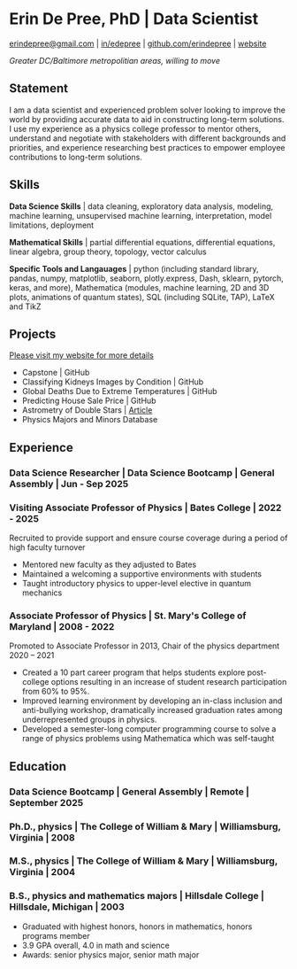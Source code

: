 # Erin De Pree, PhD  |  Data Scientist
[erindepree@gmail.com](mailto:erindepree@gmail.com)  |  [in/edepree](https://linkedin.com/in/edepree)  |  [github.com/erindepree](https://github.com/erindepree) | [website](https://erindepree.github.io/github.io)

*Greater DC/Baltimore metropolitian areas, willing to move*

## Statement
I am a data scientist and experienced problem solver looking to improve the world by providing accurate data to aid in constructing long-term solutions.  I use my experience as a physics college professor to mentor others, understand and negotiate with stakeholders with different backgrounds and priorities, and experience researching best practices to empower employee contributions to long-term solutions.  

## Skills
__Data Science Skills__ | data cleaning, exploratory data analysis, modeling, machine learning, unsupervised machine learning, interpretation, model limitations, deployment

__Mathematical Skills__ | partial differential equations, differential equations, linear algebra, group theory, topology, vector calculus

__Specific Tools and Langauages__ | python (including standard library, pandas, numpy, matplotlib, seaborn, plotly.express, Dash, sklearn, pytorch, keras, and more), Mathematica (modules, machine learning, 2D and 3D plots, animations of quantum states), SQL (including SQLite, TAP), LaTeX and TikZ

## Projects
[Please visit my website for more details](https://erindepree.github.io/github.io)
* Capstone | GitHub
* Classifying Kidneys Images by Condition | GitHub
* Global Deaths Due to Extreme Temperatures | GitHub
* Predicting House Sale Price | GitHub
* Astrometry of Double Stars | [Article](http://www.jdso.org/volume20/number4/DePree_503_510.pdf)
* Physics Majors and Minors Database

## Experience

### Data Science Researcher | Data Science Bootcamp | General Assembly | Jun - Sep 2025
  
### Visiting Associate Professor of Physics | Bates College | 2022 - 2025
Recruited to provide support and ensure course coverage during a period of high faculty turnover
* Mentored new faculty as they adjusted to Bates
* Maintained a welcoming a supportive environments with students
* Taught introductory physics to upper-level elective in quantum mechanics

### Associate Professor of Physics | St. Mary's College of Maryland | 2008 - 2022
Promoted to Associate Professor in 2013, Chair of the physics department 2020 – 2021
* Created a 10 part career program that helps students explore post-college options resulting in an increase of student research participation from 60% to 95%.
* Improved learning environment by developing an in-class inclusion and anti-bullying workshop, dramatically increased graduation rates among underrepresented groups in physics.
* Developed a semester-long computer programming course to solve a range of physics problems using Mathematica which was self-taught



## Education

### Data Science Bootcamp | General Assembly | Remote | September 2025

### Ph.D., physics | The College of William & Mary | Williamsburg, Virginia | 2008

### M.S., physics | The College of William & Mary | Williamsburg, Virginia | 2004

### B.S., physics and mathematics majors | Hillsdale College | Hillsdale, Michigan | 2003
* Graduated with highest honors, honors in mathematics, honors programs member
* 3.9 GPA overall, 4.0 in math and science
* Awards: senior physics major, senior math major
